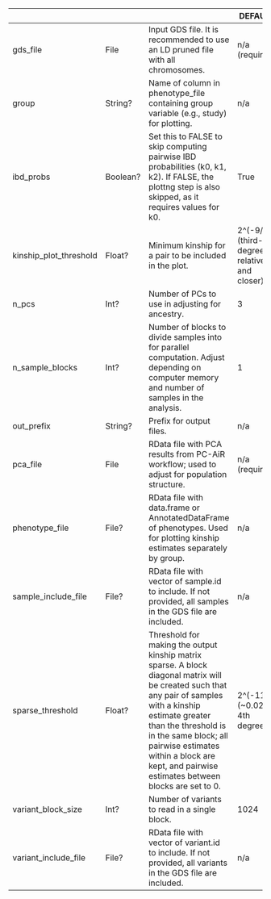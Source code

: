 |                        	|          	|                                                                                                                                                                                                                                                                                                           	| DEFAULT                                      	|
|------------------------	|----------	|-----------------------------------------------------------------------------------------------------------------------------------------------------------------------------------------------------------------------------------------------------------------------------------------------------------	|----------------------------------------------	|
| gds_file               	| File     	| Input GDS file. It is recommended to use an LD pruned file with all chromosomes.                                                                                                                                                                                                                          	| n/a (required)                               	|
| group                  	| String?  	| Name of column in phenotype_file containing group variable (e.g., study) for plotting.                                                                                                                                                                                                                    	| n/a                                          	|
| ibd_probs              	| Boolean? 	| Set this to FALSE to skip computing pairwise IBD probabilities (k0, k1, k2). If FALSE, the plottng step is also skipped, as it requires values for k0.                                                                                                                                                    	| True                                         	|
| kinship_plot_threshold 	| Float?   	| Minimum kinship for a pair to be included in the plot.                                                                                                                                                                                                                                                    	| 2^(-9/2) (third-degree relatives and closer) 	|
| n_pcs                  	| Int?     	| Number of PCs to use in adjusting for ancestry.                                                                                                                                                                                                                                                           	| 3                                            	|
| n_sample_blocks        	| Int?     	| Number of blocks to divide samples into for parallel computation. Adjust depending on computer memory and number of samples in the analysis.                                                                                                                                                              	| 1                                            	|
| out_prefix             	| String?  	| Prefix for output files.                                                                                                                                                                                                                                                                                  	| n/a                                          	|
| pca_file               	| File     	| RData file with PCA results from PC-AiR workflow; used to adjust for population structure.                                                                                                                                                                                                                	| n/a (required)                               	|
| phenotype_file         	| File?    	| RData file with data.frame or AnnotatedDataFrame of phenotypes. Used for plotting kinship estimates separately by group.                                                                                                                                                                                  	| n/a                                          	|
| sample_include_file    	| File?    	| RData file with vector of sample.id to include. If not provided, all samples in the GDS file are included.                                                                                                                                                                                                	| n/a                                          	|
| sparse_threshold       	| Float?   	| Threshold for making the output kinship matrix sparse. A block diagonal matrix will be created such that any pair of samples with a kinship estimate greater than the threshold is in the same block; all pairwise estimates within a block are kept, and pairwise estimates between blocks are set to 0. 	| 2^(-11/2) (~0.022, 4th degree)               	|
| variant_block_size     	| Int?     	| Number of variants to read in a single block.                                                                                                                                                                                                                                                             	| 1024                                         	|
| variant_include_file   	| File?    	| RData file with vector of variant.id to include. If not provided, all variants in the GDS file are included.                                                                                                                                                                                              	| n/a                                          	|